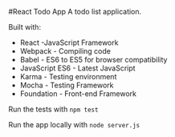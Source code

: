#React Todo App
A todo list application.

Built with:

* React -JavaScript Framework
* Webpack - Compiling code
* Babel - ES6 to ES5 for browser compatibility
* JavaScript ES6 - Latest JavaScript
* Karma - Testing environment
* Mocha - Testing Framework
* Foundation - Front-end Framework

Run the tests with
`npm test`

Run the app locally with `node server.js`

